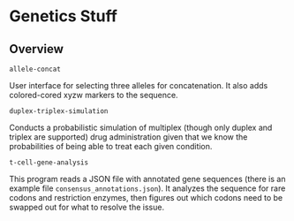 # Genetics Stuff

## Overview

`allele-concat`

User interface for selecting three alleles for concatenation. It also adds colored-cored xyzw markers to the sequence.

`duplex-triplex-simulation`

Conducts a probabilistic simulation of multiplex (though only duplex and triplex are supported) drug administration given that we know the probabilities of being able to treat each given condition.

`t-cell-gene-analysis`

This program reads a JSON file with annotated gene sequences (there is an example file `consensus_annotations.json`). It analyzes the sequence for rare codons and restriction enzymes, then figures out which codons need to be swapped out for what to resolve the issue.
